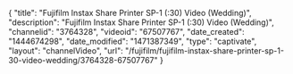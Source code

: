 {
    "title": "Fujifilm Instax Share Printer SP-1 (:30) Video (Wedding)",
    "description": "Fujifilm Instax Share Printer SP-1 (:30) Video (Wedding)",
    "channelid": "3764328",
    "videoid": "67507767",
    "date_created": "1444674298",
    "date_modified": "1471387349",
    "type": "captivate",
    "layout": "channelVideo",
    "url": "\/fujifilm\/fujifilm-instax-share-printer-sp-1-30-video-wedding\/3764328-67507767"
}